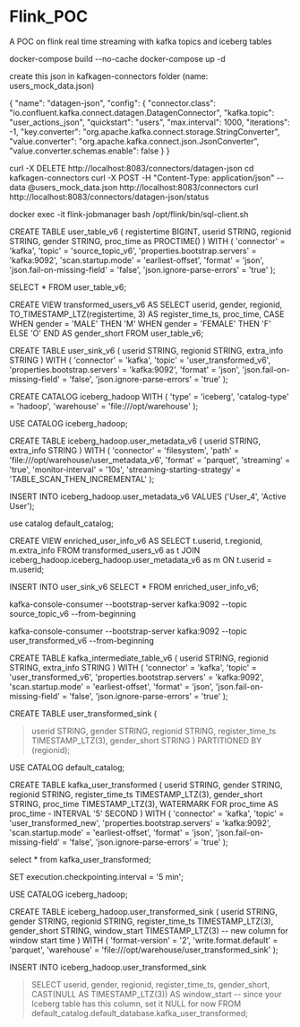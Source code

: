 # Flink_POC
A POC on flink real time streaming with kafka topics and iceberg tables

docker-compose build --no-cache
docker-compose up -d


create this json in kafkagen-connectors folder (name: users_mock_data.json)

{
  "name": "datagen-json",
  "config": {
    "connector.class": "io.confluent.kafka.connect.datagen.DatagenConnector",
    "kafka.topic": "user_actions_json",
    "quickstart": "users",
    "max.interval": 1000,
    "iterations": -1,
    "key.converter": "org.apache.kafka.connect.storage.StringConverter",
    "value.converter": "org.apache.kafka.connect.json.JsonConverter",
    "value.converter.schemas.enable": false
  }
}


curl -X DELETE http://localhost:8083/connectors/datagen-json
cd kafkagen-connectors
curl -X POST -H "Content-Type: application/json" --data @users_mock_data.json http://localhost:8083/connectors
curl http://localhost:8083/connectors/datagen-json/status


docker exec -it flink-jobmanager bash
/opt/flink/bin/sql-client.sh



CREATE TABLE user_table_v6 (
  registertime BIGINT,
  userid STRING,
  regionid STRING,
  gender STRING,
  proc_time as PROCTIME()
) WITH (
  'connector' = 'kafka',
  'topic' = 'source_topic_v6',
  'properties.bootstrap.servers' = 'kafka:9092',
  'scan.startup.mode' = 'earliest-offset',
  'format' = 'json',
  'json.fail-on-missing-field' = 'false',
  'json.ignore-parse-errors' = 'true'
);

SELECT * FROM user_table_v6;


CREATE VIEW transformed_users_v6 AS
SELECT
  userid,
  gender,
  regionid,
  TO_TIMESTAMP_LTZ(registertime, 3) AS register_time_ts,
  proc_time,
  CASE
    WHEN gender = 'MALE' THEN 'M'
    WHEN gender = 'FEMALE' THEN 'F'
    ELSE 'O'
  END AS gender_short
FROM user_table_v6;



CREATE TABLE user_sink_v6 (
  userid STRING,
  regionid STRING,
  extra_info STRING
) WITH (
  'connector' = 'kafka',
  'topic' = 'user_transformed_v6',
  'properties.bootstrap.servers' = 'kafka:9092',
  'format' = 'json',
  'json.fail-on-missing-field' = 'false',
  'json.ignore-parse-errors' = 'true'
);


CREATE CATALOG iceberg_hadoop WITH (
   'type' = 'iceberg',
   'catalog-type' = 'hadoop',
  'warehouse' = 'file:///opt/warehouse'
);


USE CATALOG iceberg_hadoop;

CREATE TABLE iceberg_hadoop.user_metadata_v6 (
  userid STRING,
  extra_info STRING
) WITH (
  'connector' = 'filesystem',
  'path' = 'file:///opt/warehouse/user_metadata_v6',
  'format' = 'parquet',
  'streaming' = 'true',
  'monitor-interval' = '10s',
  'streaming-starting-strategy' = 'TABLE_SCAN_THEN_INCREMENTAL'
);


INSERT INTO iceberg_hadoop.user_metadata_v6 VALUES ('User_4', 'Active User');


use catalog default_catalog;


CREATE VIEW enriched_user_info_v6 AS
SELECT
  t.userid,
  t.regionid,
  m.extra_info
FROM transformed_users_v6 as t
JOIN iceberg_hadoop.iceberg_hadoop.user_metadata_v6 as m
ON t.userid = m.userid;


INSERT INTO user_sink_v6
SELECT * FROM enriched_user_info_v6;


kafka-console-consumer --bootstrap-server kafka:9092 --topic source_topic_v6 --from-beginning

kafka-console-consumer --bootstrap-server kafka:9092 --topic user_transformed_v6 --from-beginning



CREATE TABLE kafka_intermediate_table_v6 (
  userid STRING,
  regionid STRING,
  extra_info STRING
) WITH (
  'connector' = 'kafka',
  'topic' = 'user_transformed_v6',
  'properties.bootstrap.servers' = 'kafka:9092',
  'scan.startup.mode' = 'earliest-offset',
  'format' = 'json',
  'json.fail-on-missing-field' = 'false',
  'json.ignore-parse-errors' = 'true'
);









CREATE TABLE user_transformed_sink (
>   userid STRING,
>   gender STRING,
>   regionid STRING,
>   register_time_ts TIMESTAMP_LTZ(3),
>   gender_short STRING
> )
> PARTITIONED BY (regionid);


USE CATALOG default_catalog;


CREATE TABLE kafka_user_transformed (
  userid STRING,
  gender STRING,
  regionid STRING,
  register_time_ts TIMESTAMP_LTZ(3),
  gender_short STRING,
  proc_time TIMESTAMP_LTZ(3),
  WATERMARK FOR proc_time AS proc_time - INTERVAL '5' SECOND
) WITH (
  'connector' = 'kafka',
  'topic' = 'user_transformed_new',
  'properties.bootstrap.servers' = 'kafka:9092',
  'scan.startup.mode' = 'earliest-offset',
  'format' = 'json',
  'json.fail-on-missing-field' = 'false',
  'json.ignore-parse-errors' = 'true'
);

select * from kafka_user_transformed;


SET execution.checkpointing.interval = '5 min';

USE CATALOG iceberg_hadoop;


CREATE TABLE iceberg_hadoop.user_transformed_sink (
  userid STRING,
  gender STRING,
  regionid STRING,
  register_time_ts TIMESTAMP_LTZ(3),
  gender_short STRING,
  window_start TIMESTAMP_LTZ(3)  -- new column for window start time
) WITH (
  'format-version' = '2',
  'write.format.default' = 'parquet',
  'warehouse' = 'file:///opt/warehouse/user_transformed_sink'
);


INSERT INTO iceberg_hadoop.user_transformed_sink
> SELECT
>   userid,
>   gender,
>   regionid,
>   register_time_ts,
>   gender_short,
>   CAST(NULL AS TIMESTAMP_LTZ(3)) AS window_start  -- since your Iceberg table has this column, set it NULL for now
> FROM default_catalog.default_database.kafka_user_transformed;